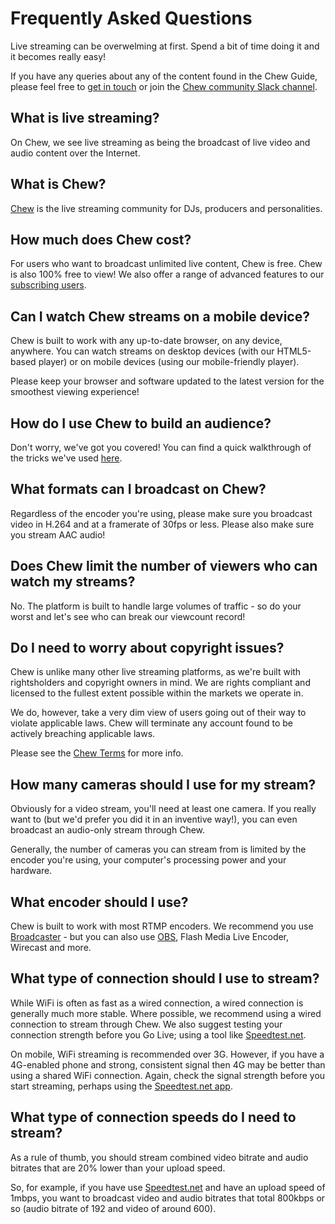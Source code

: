 # Frequently Asked Questions

Live streaming can be overwelming at first. Spend a bit of time doing it and it becomes really easy! 

If you have any queries about any of the content found in the Chew Guide, please feel free to [get in touch](http://chew.tv/guide/help_and_support) or join the [Chew community Slack channel](http://slack.chew.tv).

## What is live streaming?

On Chew, we see live streaming as being the broadcast of live video and audio content over the Internet.

## What is Chew?

[Chew](http://chew.tv/guide/about) is the live streaming community for DJs, producers and personalities.

## How much does Chew cost?

For users who want to broadcast unlimited live content, Chew is free. Chew is also 100% free to view! We also offer a range of advanced features to our [subscribing users](http://chew.tv/guide/using_chew/billing/subscriptions).

## Can I watch Chew streams on a mobile device?

Chew is built to work with any up-to-date browser, on any device, anywhere. You can watch streams on desktop devices (with our HTML5-based player) or on mobile devices (using our mobile-friendly player).

Please keep your browser and software updated to the latest version for the smoothest viewing experience! 

## How do I use Chew to build an audience?

Don't worry, we've got you covered! You can find a quick walkthrough of the tricks we've used [here](http://chew.tv/guide/using_chew/building_your_audience_on_chew).

## What formats can I broadcast on Chew?

Regardless of the encoder you're using, please make sure you broadcast video in H.264 and at a framerate of 30fps or less. Please also make sure you stream AAC audio!

## Does Chew limit the number of viewers who can watch my streams?

No. The platform is built to handle large volumes of traffic - so do your worst and let's see who can break our viewcount record!

## Do I need to worry about copyright issues?

Chew is unlike many other live streaming platforms, as we're built with rightsholders and copyright owners in mind. We are rights compliant and licensed to the fullest extent possible within the markets we operate in. 

We do, however, take a very dim view of users going out of their way to violate applicable laws. Chew will terminate any account found to be actively breaching applicable laws. 

Please see the [Chew Terms](http://chew.tv/guide/terms/getting_started) for more info.

## How many cameras should I use for my stream?

Obviously for a video stream, you'll need at least one camera. If you really want to (but we'd prefer you did it in an inventive way!), you can even broadcast an audio-only stream through Chew.

Generally, the number of cameras you can stream from is limited by the encoder you're using, your computer's processing power and your hardware.

## What encoder should I use?

Chew is built to work with most RTMP encoders. We recommend you use [Broadcaster](http://chew.tv/guide/broadcaster) - but you can also use [OBS](https://chew.tv/guide/encoder_setup/getting_started), Flash Media Live Encoder, Wirecast and more.

## What type of connection should I use to stream?

While WiFi is often as fast as a wired connection, a wired connection is generally much more stable. Where possible, we recommend using a wired connection to stream through Chew. We also suggest testing your connection strength before you Go Live; using a tool like [Speedtest.net](http://speedtest.net/).

On mobile, WiFi streaming is recommended over 3G. However, if you have a 4G-enabled phone and strong, consistent signal then 4G may be better than using a shared WiFi connection. Again, check the signal strength before you start streaming, perhaps using the [Speedtest.net app](http://www.speedtest.net/mobile/).

## What type of connection speeds do I need to stream?

As a rule of thumb, you should stream combined video bitrate and audio bitrates that are 20% lower than your upload speed. 

So, for example, if you have use [Speedtest.net](http://www.speedtest.net/mobile/) and have an upload speed of 1mbps, you want to broadcast video and audio bitrates that total 800kbps or so (audio bitrate of 192 and video of around 600).
